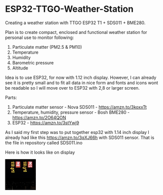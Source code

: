 # ESP32-TTGO-Weather-Station
Creating a weather station with TTGO ESP32 T1 + SDS011 + BME280.

Plan is to create compact, enclosed and functional weather station for personal use to monitor following:
1. Particulate matter (PM2.5 & PM10)
2. Temperature
3. Humidity
4. Barometric pressure
5. Altitude

Idea is to use ESP32, for now with 1.12 inch display. However, I can already see it is pretty small and to fit all data in nice form and fonts and icons wont be readable so I will
move over to ESP32 with 2,8 or larger screen.

Parts:
1. Particulate matter sensor - Nova SDS011 - https://amzn.to/3koxxTt
2. Temperature, humidity, pressure sensor - Bosh BME280 - https://amzn.to/2O64QON
3. ESP32 - https://amzn.to/3stYwj9

As I said my first step was to put together esp32 with 1.14 inch display I already had like this https://amzn.to/3qXJ66h with SDS011 sensor.
That is the file in repository called SDS011.ino

Here is how it looks like on display

<img src="https://github.com/nmtz1/ESP32-TTGO-Weather-Station/blob/main/Images/SDS011%20ESP32%20PM_data.jpg" width="100" height="100">


